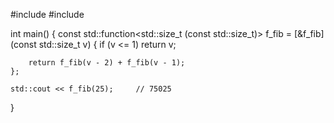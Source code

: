 #include <functional>
#include <iostream>

int main() {
    const std::function<std::size_t (const std::size_t)> f_fib = [&f_fib](const std::size_t v) {
        if (v <= 1)
            return v;

        return f_fib(v - 2) + f_fib(v - 1);
    };

    std::cout << f_fib(25);     // 75025
}